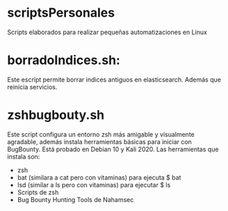 # scriptsPersonales
Scripts elaborados para realizar pequeñas automatizaciones en Linux
# borradoIndices.sh: 
Este escript permite borrar indices antiguos en elasticsearch. Además que reinicia servicios. 
# zshbugbouty.sh
Este script configura un entorno zsh más amigable y visualmente agradable, además instala herramientas básicas para iniciar con BugBounty. Está probado en Debian 10 y Kali 2020.
Las herramientas que instala son:
- zsh
- bat (similara a cat pero con vitaminas) para ejecuta $ bat <filename>
- lsd (similar a ls pero con vitaminas) para ejecutar $ ls
- Scripts de zsh
- Bug Bounty Hunting Tools de Nahamsec
